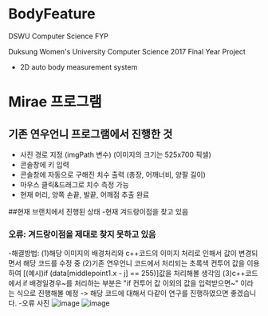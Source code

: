 # BodyFeature
DSWU Computer Science FYP

 Duksung Women's University
 Computer Science 2017 Final Year Project
 - 2D auto body measurement system

# Mirae 프로그램

## 기존 연우언니 프로그램에서 진행한 것
 - 사진 경로 지정 (imgPath 변수)  (이미지의 크기는 525x700 픽셀)
 - 콘솔창에 키 입력
 - 콘솔창에 자동으로 구해진 치수 출력 (총장, 어깨너비, 양팔 길이)
 - 마우스 클릭&드래그로 치수 측정 가능
 - 현재 머리, 양쪽 손끝, 발끝, 어깨점 추출 완료

##현재 브랜치에서 진행된 상태
 -현재 겨드랑이점을 찾고 있음

 ### 오류: 겨드랑이점을 제대로 찾지 못하고 있음
  -해결방법: (1)해당 이미지의 배경처리와 c++코드의 이미지 처리로 인해서 값이 변경되면서 해당 코드를 수정 중
             (2)기존 연우언니 코드에서 처리되는 초록색 컨투어 값을 이용하여 [(예시)if (data[middlepoint1.x - j] == 255)]값을 처리해볼 생각임
             (3)c++코드에서 if 배경일경우~를 처리하는 부분은 "if 컨투어 값 이외의 값을 입력받으면~" 이라는 식으로 진행해볼 예정
             -> 해당 코드에 대해서 다같이 연구를 진행하였으면 좋겠습니다.
  -오류 사진
             ![image](https://user-images.githubusercontent.com/26568793/32992016-fd9df098-cd88-11e7-8c89-717804c6d4b0.png)
             ![image](https://user-images.githubusercontent.com/26568793/32992045-2e0c0be8-cd89-11e7-9be9-8c4d876f28fa.png)


